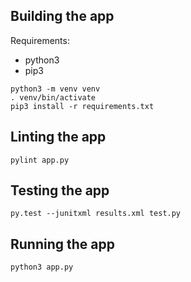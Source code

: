 ## Building the app
Requirements:
- python3
- pip3

```shell
python3 -m venv venv
. venv/bin/activate
pip3 install -r requirements.txt
```

## Linting the app
```shell
pylint app.py
```

## Testing the app
```shell
py.test --junitxml results.xml test.py
```

## Running the app
```shell
python3 app.py
```

